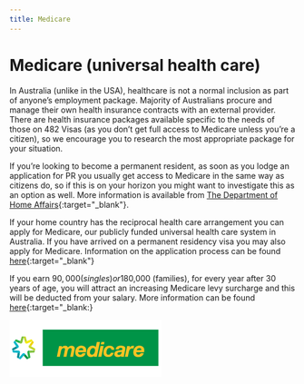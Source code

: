 ```yaml
---
title: Medicare
---
```


# Medicare (universal health care)

In Australia (unlike in the USA), healthcare is not a normal inclusion as part of anyone’s employment package. Majority of Australians procure and manage their own health insurance contracts with an external provider. There are health insurance packages available specific to the needs of those on 482 Visas (as you don’t get full access to Medicare unless you’re a citizen), so we encourage you to research the most appropriate package for your situation.

If you’re looking to become a permanent resident, as soon as you lodge an application for PR you usually get access to Medicare in the same way as citizens do, so if this is on your horizon you might want to investigate this as an option as well. More information is available from [The Department of Home Affairs](https://www.homeaffairs.gov.au/){:target="\_blank"}.

If your home country has the reciprocal health care arrangement you can apply for Medicare, our publicly funded universal health care system in Australia.
If you have arrived on a permanent residency visa you may also apply for Medicare. Information on the application process can be found [here](https://www.humanservices.gov.au/individuals/services/medicare/medicare-card/enrol/how-enrol-or-re-enrol){:target="\_blank"}

If you earn $90,000 (singles) or$180,000 (families), for every year after 30 years of age, you will attract an increasing Medicare levy surcharge and this will be deducted from your salary. More information can be found [here](https://www.ato.gov.au/individuals/medicare-levy/medicare-levy-surcharge/){:target="\_blank:}

![Medicare](/images/medicare.png?style=center 'Medicare')
